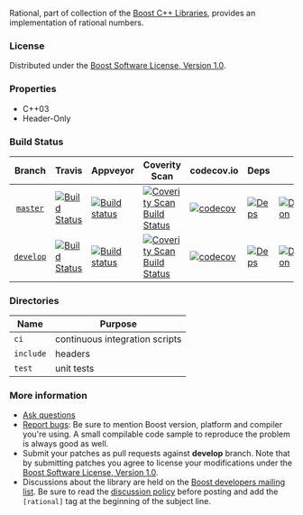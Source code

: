 Rational, part of collection of the [Boost C++ Libraries](http://github.com/boostorg), provides an implementation of rational numbers.

### License

Distributed under the [Boost Software License, Version 1.0](http://www.boost.org/LICENSE_1_0.txt).

### Properties

* C++03
* Header-Only

### Build Status

Branch          | Travis | Appveyor | Coverity Scan | codecov.io | Deps | Docs | Tests |
:-------------: | ------ | -------- | ------------- | ---------- | ---- | ---- | ----- |
[`master`](https://github.com/boostorg/rational/tree/master) | [![Build Status](https://travis-ci.org/boostorg/rational.svg?branch=master)](https://travis-ci.org/boostorg/rational) | [![Build status](https://ci.appveyor.com/api/projects/status/nuihr6s92fjb9gwy/branch/master?svg=true)](https://ci.appveyor.com/project/maintainer/rational-xyzzy/branch/master) | [![Coverity Scan Build Status](https://scan.coverity.com/projects/13982/badge.svg)](https://scan.coverity.com/projects/boostorg-rational) | [![codecov](https://codecov.io/gh/boostorg/rational/branch/master/graph/badge.svg)](https://codecov.io/gh/boostorg/rational/branch/master)| [![Deps](https://img.shields.io/badge/deps-master-brightgreen.svg)](https://pdimov.github.io/boostdep-report/master/rational.html) | [![Documentation](https://img.shields.io/badge/docs-master-brightgreen.svg)](http://www.boost.org/doc/libs/master/doc/html/rational.html) | [![Enter the Matrix](https://img.shields.io/badge/matrix-master-brightgreen.svg)](http://www.boost.org/development/tests/master/developer/rational.html)
[`develop`](https://github.com/boostorg/rational/tree/develop) | [![Build Status](https://travis-ci.org/boostorg/rational.svg?branch=develop)](https://travis-ci.org/boostorg/rational) | [![Build status](https://ci.appveyor.com/api/projects/status/nuihr6s92fjb9gwy/branch/develop?svg=true)](https://ci.appveyor.com/project/maintainer/rational-xyzzy/branch/develop) | [![Coverity Scan Build Status](https://scan.coverity.com/projects/13982/badge.svg)](https://scan.coverity.com/projects/boostorg-rational) | [![codecov](https://codecov.io/gh/boostorg/rational/branch/develop/graph/badge.svg)](https://codecov.io/gh/boostorg/rational/branch/develop) | [![Deps](https://img.shields.io/badge/deps-develop-brightgreen.svg)](https://pdimov.github.io/boostdep-report/develop/rational.html) | [![Documentation](https://img.shields.io/badge/docs-develop-brightgreen.svg)](http://www.boost.org/doc/libs/develop/doc/html/rational.html) | [![Enter the Matrix](https://img.shields.io/badge/matrix-develop-brightgreen.svg)](http://www.boost.org/development/tests/develop/developer/rational.html)

### Directories

| Name        | Purpose                        |
| ----------- | ------------------------------ |
| `ci`        | continuous integration scripts |
| `include`   | headers                        |
| `test`      | unit tests                     |

### More information

* [Ask questions](http://stackoverflow.com/questions/ask?tags=c%2B%2B,boost,boost-rational)
* [Report bugs](https://github.com/boostorg/rational/issues): Be sure to mention Boost version, platform and compiler you're using. A small compilable code sample to reproduce the problem is always good as well.
* Submit your patches as pull requests against **develop** branch. Note that by submitting patches you agree to license your modifications under the [Boost Software License, Version 1.0](http://www.boost.org/LICENSE_1_0.txt).
* Discussions about the library are held on the [Boost developers mailing list](http://www.boost.org/community/groups.html#main). Be sure to read the [discussion policy](http://www.boost.org/community/policy.html) before posting and add the `[rational]` tag at the beginning of the subject line.

